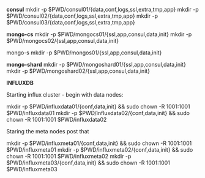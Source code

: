 

**consul**
mkdir -p $PWD/consul01/{data,conf,logs,ssl,extra,tmp,app}
mkdir -p $PWD/consul02/{data,conf,logs,ssl,extra,tmp,app}
mkdir -p $PWD/consul03/{data,conf,logs,ssl,extra,tmp,app}


**mongo-cs**
mkdir -p $PWD/mongocs01/{ssl,app,consul,data,init}
mkdir -p $PWD/mongocs02/{ssl,app,consul,data,init}

mongo-s
mkdir -p $PWD/mongos01/{ssl,app,consul,data,init}

**mongo-shard**
mkdir -p $PWD/mongoshard01/{ssl,app,consul,data,init}
mkdir -p $PWD/mongoshard02/{ssl,app,consul,data,init}

**INFLUXDB**

Starting influx cluster - begin with data nodes:

mkdir -p $PWD/influxdata01/{conf,data,init} && sudo chown -R 1001:1001 $PWD/influxdata01
mkdir -p $PWD/influxdata02/{conf,data,init} && sudo chown -R 1001:1001 $PWD/influxdata02

Staring the meta nodes post that

mkdir -p $PWD/influxmeta01/{conf,data,init} && sudo chown -R 1001:1001 $PWD/influxmeta01
mkdir -p $PWD/influxmeta02/{conf,data,init} && sudo chown -R 1001:1001 $PWD/influxmeta02
mkdir -p $PWD/influxmeta03/{conf,data,init} && sudo chown -R 1001:1001 $PWD/influxmeta03